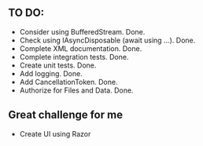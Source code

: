 ## TO DO:
- Consider using BufferedStream. Done.
- Check using IAsyncDisposable (await using ...). Done.
- Complete XML documentation. Done.
- Complete integration tests. Done.
- Create unit tests. Done.
- Add logging. Done.
- Add CancellationToken. Done.
- Authorize for Files and Data. Done.

## Great challenge for me
- Create UI using Razor